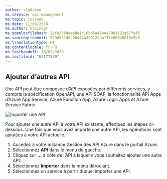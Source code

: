 ```yaml
---
author: vladvino
ms.service: api-management
ms.topic: include
ms.date: 11/09/2018
ms.author: vlvinogr
ms.openlocfilehash: 2bfa356deeede1c16bd5a464ea7081132a67faf6
ms.sourcegitcommit: 829d951d5c90442a38012daaf77e86046018e5b9
ms.translationtype: HT
ms.contentlocale: fr-FR
ms.lasthandoff: 10/09/2020
ms.locfileid: "67177579"
---
```

## <a name="append-other-apis"></a>Ajouter d’autres API

Une API peut être composée d’API exposées par différents services, y compris la spécification OpenAPI, une API SOAP, la fonctionnalité API Apps d’Azure App Service, Azure Function App, Azure Logic Apps et Azure Service Fabric.

![Importer une API](./media/api-management-append-apis/import.png)

Pour ajouter une autre API à votre API existante, effectuez les étapes ci-dessous. Une fois que vous avez importé une autre API, les opérations sont ajoutées à votre API actuelle.

1. Accédez à votre instance Gestion des API Azure dans le portail Azure.
2. Sélectionnez **API** dans le menu de gauche.
3. Cliquez sur **...** à côté de l’API à laquelle vous souhaitez ajouter une autre API.
4. Sélectionnez **Importer** dans le menu déroulant.
5. Sélectionnez un service à partir duquel importer une API.